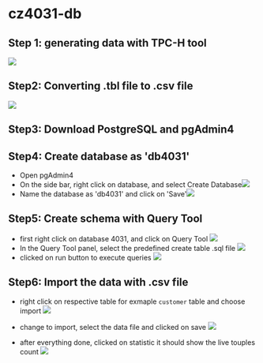 # cz4031-db

## Step 1: generating data with TPC-H tool

<img src="pictures/1-data generation.png"/>

## Step2: Converting .tbl file to .csv file

<img src="pictures/2-convert csv file.png"/>

## Step3: Download PostgreSQL and pgAdmin4

## Step4: Create database as 'db4031'

* Open pgAdmin4
* On the side bar, right click on database, and select Create Database<img src="pictures/3-create db menu.png"/>
* Name the database as 'db4031' and click on 'Save'<img src="pictures/4-create db.png"/>

## Step5: Create schema with Query Tool

* first right click on database 4031, and click on Query Tool
  <img src="pictures/5-query tool.png"/>
* In the Query Tool panel, select the predefined create table .sql file
  <img src="pictures/6-open query file.png"/>
* clicked on run button to execute queries
  <img src="pictures/7-run query.png"/>

## Step6: Import the data with .csv file

* right click on respective table for exmaple `customer` table and choose import
  <img src="pictures/8-import csv.png"/>

* change to import, select the data file and clicked on save 
  <img src="pictures/9-select importing file.png"/>

* after everything done, clicked on statistic it should show the live touples count
  <img src="pictures/10-done.png"/>

  

